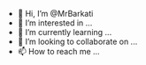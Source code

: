 - 👋 Hi, I’m @MrBarkati
- 👀 I’m interested in ...
- 🌱 I’m currently learning ...
- 💞️ I’m looking to collaborate on ...
- 📫 How to reach me ...

<!---
MrBarkati/MrBarkati is a ✨ special ✨ repository because its `README.md` (this file) appears on your GitHub profile.
You can click the Preview link to take a look at your changes.
--->
